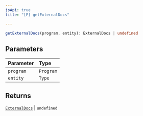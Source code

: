 ```yaml
---
jsApi: true
title: "[F] getExternalDocs"

---
```

```ts
getExternalDocs(program, entity): ExternalDocs | undefined
```

## Parameters

| Parameter | Type |
| :------ | :------ |
| `program` | `Program` |
| `entity` | `Type` |

## Returns

[`ExternalDocs`](Interface.ExternalDocs.md) \| `undefined`
